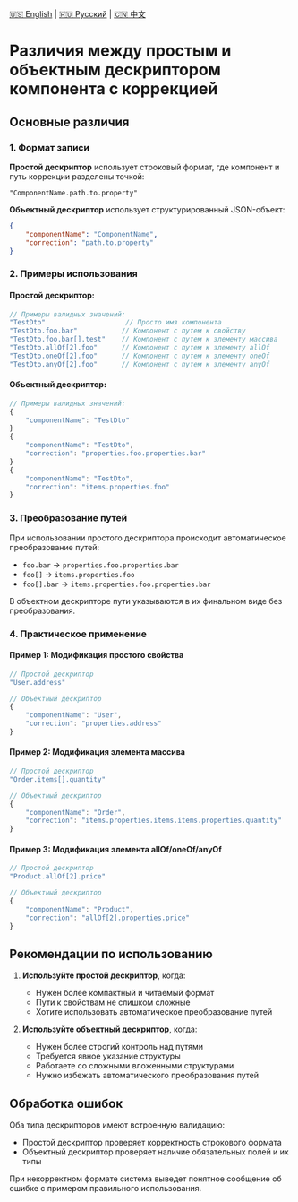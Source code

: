 [🇺🇸 English](./descriptor.md) | [🇷🇺 Русский](./descriptor-ru.md)  | [🇨🇳 中文](./descriptor-zh.md)

# Различия между простым и объектным дескриптором компонента с коррекцией

## Основные различия

### 1. Формат записи

**Простой дескриптор** использует строковый формат, где компонент и путь коррекции разделены точкой:
```
"ComponentName.path.to.property"
```

**Объектный дескриптор** использует структурированный JSON-объект:
```json
{
    "componentName": "ComponentName",
    "correction": "path.to.property"
}
```

### 2. Примеры использования

#### Простой дескриптор:
```typescript
// Примеры валидных значений:
"TestDto"                    // Просто имя компонента
"TestDto.foo.bar"           // Компонент с путем к свойству
"TestDto.foo.bar[].test"    // Компонент с путем к элементу массива
"TestDto.allOf[2].foo"      // Компонент с путем к элементу allOf
"TestDto.oneOf[2].foo"      // Компонент с путем к элементу oneOf
"TestDto.anyOf[2].foo"      // Компонент с путем к элементу anyOf
```

#### Объектный дескриптор:
```typescript
// Примеры валидных значений:
{
    "componentName": "TestDto"
}
{
    "componentName": "TestDto",
    "correction": "properties.foo.properties.bar"
}
{
    "componentName": "TestDto",
    "correction": "items.properties.foo"
}
```

### 3. Преобразование путей

При использовании простого дескриптора происходит автоматическое преобразование путей:
- `foo.bar` → `properties.foo.properties.bar`
- `foo[]` → `items.properties.foo`
- `foo[].bar` → `items.properties.foo.properties.bar`

В объектном дескрипторе пути указываются в их финальном виде без преобразования.

### 4. Практическое применение

#### Пример 1: Модификация простого свойства
```typescript
// Простой дескриптор
"User.address"

// Объектный дескриптор
{
    "componentName": "User",
    "correction": "properties.address"
}
```

#### Пример 2: Модификация элемента массива
```typescript
// Простой дескриптор
"Order.items[].quantity"

// Объектный дескриптор
{
    "componentName": "Order",
    "correction": "items.properties.items.items.properties.quantity"
}
```

#### Пример 3: Модификация элемента allOf/oneOf/anyOf
```typescript
// Простой дескриптор
"Product.allOf[2].price"

// Объектный дескриптор
{
    "componentName": "Product",
    "correction": "allOf[2].properties.price"
}
```

## Рекомендации по использованию

1. **Используйте простой дескриптор**, когда:
    - Нужен более компактный и читаемый формат
    - Пути к свойствам не слишком сложные
    - Хотите использовать автоматическое преобразование путей

2. **Используйте объектный дескриптор**, когда:
    - Нужен более строгий контроль над путями
    - Требуется явное указание структуры
    - Работаете со сложными вложенными структурами
    - Нужно избежать автоматического преобразования путей

## Обработка ошибок

Оба типа дескрипторов имеют встроенную валидацию:
- Простой дескриптор проверяет корректность строкового формата
- Объектный дескриптор проверяет наличие обязательных полей и их типы

При некорректном формате система выведет понятное сообщение об ошибке с примером правильного использования. 